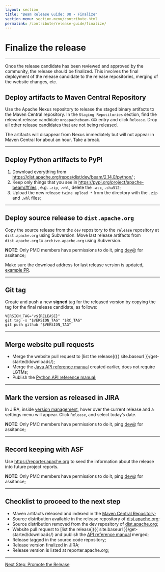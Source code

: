 ```yaml
---
layout: section
title: "Beam Release Guide: 08 - Finalize"
section_menu: section-menu/contribute.html
permalink: /contribute/release-guide/finalize/
---
```

<!--
Licensed under the Apache License, Version 2.0 (the "License");
you may not use this file except in compliance with the License.
You may obtain a copy of the License at

http://www.apache.org/licenses/LICENSE-2.0

Unless required by applicable law or agreed to in writing, software
distributed under the License is distributed on an "AS IS" BASIS,
WITHOUT WARRANTIES OR CONDITIONS OF ANY KIND, either express or implied.
See the License for the specific language governing permissions and
limitations under the License.
-->

# Finalize the release

*****

Once the release candidate has been reviewed and approved by the community, the release should be finalized.
This involves the final deployment of the release candidate to the release repositories, merging of the website changes, etc.

## Deploy artifacts to Maven Central Repository

Use the Apache Nexus repository to release the staged binary artifacts to the Maven Central repository.
In the `Staging Repositories` section, find the relevant release candidate `orgapachebeam-XXX` entry and click `Release`.
Drop all other release candidates that are not being released.

The artifacts will disappear from Nexus immediately but will not appear in Maven Central for about an hour. Take a break.


*****

## Deploy Python artifacts to PyPI

1. Download everything from https://dist.apache.org/repos/dist/dev/beam/2.14.0/python/ ;
2. Keep only things that you see in https://pypi.org/project/apache-beam/#files , e.g. `.zip`, `.whl`,
   delete the `.asc`, `.sha512`;
3. Upload the new release `twine upload *` from the directory with the `.zip` and `.whl` files;


*****

## Deploy source release to `dist.apache.org`

Copy the source release from the `dev` repository to the `release` repository at `dist.apache.org` using Subversion.
Move last release artifacts from `dist.apache.org` to `archive.apache.org` using Subversion. 

__NOTE__: Only PMC members have permissions to do it, ping [dev@](mailto:dev@beam.apache.org) for assitance;

Make sure the download address for last release version is updated, [example PR](https://github.com/apache/beam-site/pull/478).


*****

## Git tag

Create and push a new **signed** tag for the released version by copying the tag for the final release candidate, as follows:

```
VERSION_TAG="v${RELEASE}"
git tag -s "$VERSION_TAG" "$RC_TAG"
git push github "$VERSION_TAG"
```


*****

## Merge website pull requests

* Merge the website pull request to [list the release]({{ site.baseurl }}/get-started/downloads/);
* Merge the [Java API reference manual](https://beam.apache.org/releases/javadoc/) created earlier, does not require LGTMs;
* Publish the [Python API reference manual](https://beam.apache.org/releases/pydoc/);



*****

## Mark the version as released in JIRA

In JIRA, inside [version management](https://issues.apache.org/jira/plugins/servlet/project-config/BEAM/versions),
hover over the current release and a settings menu will appear. Click `Release`, and select today’s date.

__NOTE__: Only PMC members have permissions to do it, ping [dev@](mailto:dev@beam.apache.org) for assitance;


*****

## Record keeping with ASF

Use https://reporter.apache.org to seed the information about the release into future project reports.

__NOTE__: Only PMC members have permissions to do it, ping [dev@](mailto:dev@beam.apache.org) for assitance;


*****

## Checklist to proceed to the next step

* Maven artifacts released and indexed in the [Maven Central Repository](https://search.maven.org/#search%7Cga%7C1%7Cg%3A%22org.apache.beam%22);
* Source distribution available in the release repository of [dist.apache.org](https://dist.apache.org/repos/dist/release/beam/);
* Source distribution removed from the dev repository of [dist.apache.org](https://dist.apache.org/repos/dist/dev/beam/);
* Website pull request to [list the release]({{ site.baseurl }}/get-started/downloads/) and publish the [API reference manual](https://beam.apache.org/releases/javadoc/) merged;
* Release tagged in the source code repository;
* Release version finalized in JIRA;
* Release version is listed at reporter.apache.org;

**********
<a class="button button--primary" href="{{'/contribute/release-guide/post-release/'|prepend:site.baseurl}}">Next Step: Promote the Release</a>
